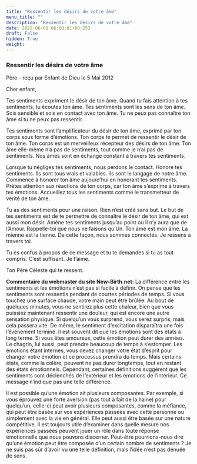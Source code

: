 ```yaml
---
title: "Ressentir les désirs de votre âme"
menu_title: ""
description: "Ressentir les désirs de votre âme"
date: 2022-06-01 06:00:01+00:252
draft: False
hidden: True
weight:
---
```

### Ressentir les désirs de votre âme

Père - reçu par Enfant de Dieu le 5 Mai 2012

Cher enfant,

Tes sentiments expriment le désir de ton âme. Quand tu fais attention à tes sentiments, tu écoutes ton âme. Tes sentiments sont les sens de ton âme. Sois sensible et sois en contact avec ton âme. Tu ne peux pas connaître ton âme si tu ne peux pas ressentir.

Tes sentiments sont l’amplificateur du désir de ton âme, exprimé par ton corps sous forme d’émotions. Ton corps te permet de ressentir le désir de ton âme. Ton corps est un merveilleux récepteur des désirs de ton âme. Ton âme elle-même n’a pas de sentiments, tout comme je n’ai pas de sentiments. Nos âmes sont en échange constant à travers tes sentiments.

Lorsque tu négliges tes sentiments, nous perdons le contact. Honore tes sentiments. Ils sont tous vrais et valables. Ils sont le langage de notre âme. Commence à honorer ton âme aujourd’hui en honorant tes sentiments. Prêtes attention aux réactions de ton corps, car ton âme s’exprime à travers tes émotions. Accueillez tous les sentiments comme le transmetteur de vérité de ton âme.

Tu as des sentiments pour une raison. Rien n’est créé sans but. Le but de tes sentiments est de te permettre de connaître le désir de ton âme, qui est aussi mon désir. Amène tes sentiments jusqu’au point où il n’y aura que de l’Amour. Rappelle-toi que nous ne faisons qu’Un. Ton âme est mon âme. La mienne est la tienne. De cette façon, nous sommes connectés. Je ressens à travers toi.

Tu es confus à propos de ce message et tu te demandes si tu as tout compris. C’est suffisant. Je t’aime.

Ton Père Céleste qui te ressent.

**Commentaire du webmaster du site New-Birth.net:** La différence entre les sentiments et les émotions n’est pas si facile à définir. On pense que les sentiments sont ressentis pendant de courtes périodes de temps. Si vous touchez une surface chaude, votre main peut être brûlée. Au bout de quelques minutes, vous ne sentirez plus cette chaleur, bien que vous puissiez maintenant ressentir une douleur, qui est encore une autre sensation physique. Si quelqu’un vous surprend, vous serez surpris, mais cela passera vite. De même, le sentiment d’excitation disparaîtra une fois l’événement terminé. Il est souvent dit que les émotions sont des états à long terme. Si vous êtes amoureux, cette émotion peut durer des années. Le chagrin, lui aussi, peut prendre beaucoup de temps à s’estomper. Les émotions étant internes, vous devez changer votre état d’esprit pour changer votre émotion et ce processus prendra du temps. Mais certains états, comme la colère, peuvent ne pas durer longtemps, tout en restant des états émotionnels. Cependant, certaines définitions suggèrent que les sentiments sont déclenchés de l’extérieur et les émotions de l’intérieur. Ce message n’indique pas une telle différence.

Il est possible qu’une émotion ait plusieurs composantes. Par exemple, si vous éprouvez une forte aversion (pas tout à fait de la haine) pour quelqu’un, celle-ci peut avoir plusieurs composantes, comme la méfiance, qui peut être basée sur vos expériences passées avec cette personne ou simplement avec la vie en général. Elle peut aussi être basée sur une nature compétitive. Il est toujours utile d’examiner dans quelle mesure nos expériences passées peuvent jouer un rôle dans toute réponse émotionnelle que nous pouvons discerner. Peut-être pourrions-nous dire qu’une émotion peut être composée d’un certain nombre de sentiments ? Je ne suis pas sûr d’avoir vu une telle définition, mais l’idée n’est pas dénuée de sens.



